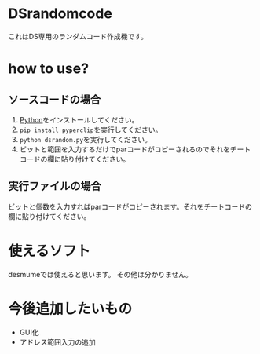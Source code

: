 # DSrandomcode

これはDS専用のランダムコード作成機です。

# how to use?

## ソースコードの場合
1. [Python](https://www.python.org/)をインストールしてください。
1. `pip install pyperclip`を実行してください。
1. `python dsrandom.py`を実行してください。
1. ビットと範囲を入力するだけでparコードがコピーされるのでそれをチートコードの欄に貼り付けてください。

## 実行ファイルの場合

ビットと個数を入力すればparコードがコピーされます。それをチートコードの欄に貼り付けてください。

# 使えるソフト

desmumeでは使えると思います。
その他は分かりません。

# 今後追加したいもの
- GUI化
- アドレス範囲入力の追加

